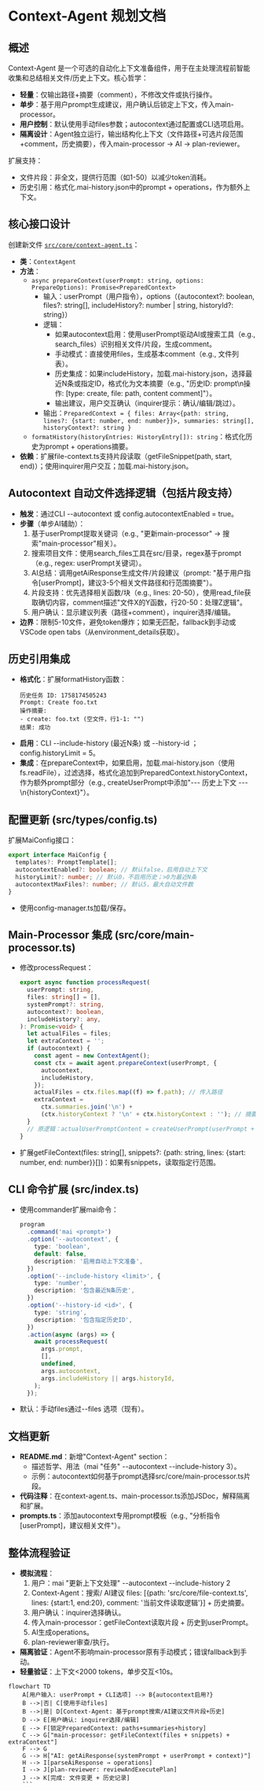 # Context-Agent 规划文档

## 概述

Context-Agent 是一个可选的自动化上下文准备组件，用于在主处理流程前智能收集和总结相关文件/历史上下文。核心哲学：

- **轻量**：仅输出路径+摘要（comment），不修改文件或执行操作。
- **单步**：基于用户prompt生成建议，用户确认后锁定上下文，传入main-processor。
- **用户控制**：默认使用手动files参数；autocontext通过配置或CLI选项启用。
- **隔离设计**：Agent独立运行，输出结构化上下文（文件路径+可选片段范围+comment，历史摘要），传入main-processor → AI → plan-reviewer。

扩展支持：

- 文件片段：非全文，提供行范围（如1-50）以减少token消耗。
- 历史引用：格式化.mai-history.json中的prompt + operations，作为额外上下文。

## 核心接口设计

创建新文件 [`src/core/context-agent.ts`](src/core/context-agent.ts)：

- **类**：`ContextAgent`
- **方法**：
  - `async prepareContext(userPrompt: string, options: PrepareOptions): Promise<PreparedContext>`
    - 输入：userPrompt（用户指令），options（{autocontext?: boolean, files?: string[], includeHistory?: number | string, historyId?: string}）
    - 逻辑：
      - 如果autocontext启用：使用userPrompt驱动AI或搜索工具（e.g., search_files）识别相关文件/片段，生成comment。
      - 手动模式：直接使用files，生成基本comment（e.g., 文件列表）。
      - 历史集成：如果includeHistory，加载.mai-history.json，选择最近N条或指定ID，格式化为文本摘要（e.g., "历史ID: prompt\n操作: [type: create, file: path, content comment]"）。
      - 输出建议，用户交互确认（inquirer提示：确认/编辑/跳过）。
    - 输出：`PreparedContext = { files: Array<{path: string, lines?: {start: number, end: number}}>, summaries: string[], historyContext?: string }`
  - `formatHistory(historyEntries: HistoryEntry[]): string`：格式化历史为prompt + operations摘要。
- **依赖**：扩展file-context.ts支持片段读取（getFileSnippet(path, start, end)）；使用inquirer用户交互；加载.mai-history.json。

## Autocontext 自动文件选择逻辑（包括片段支持）

- **触发**：通过CLI --autocontext 或 config.autocontextEnabled = true。
- **步骤**（单步AI辅助）：
  1. 基于userPrompt提取关键词（e.g., "更新main-processor" → 搜索"main-processor"相关）。
  2. 搜索项目文件：使用search_files工具在src/目录，regex基于prompt（e.g., regex: userPrompt关键词）。
  3. AI总结：调用getAiResponse生成文件/片段建议（prompt: "基于用户指令[userPrompt]，建议3-5个相关文件路径和行范围摘要"）。
  4. 片段支持：优先选择相关函数/块（e.g., lines: 20-50），使用read_file获取确切内容，comment描述"文件X的Y函数，行20-50：处理Z逻辑"。
  5. 用户确认：显示建议列表（路径+comment），inquirer选择/编辑。
- **边界**：限制5-10文件，避免token爆炸；如果无匹配，fallback到手动或VSCode open tabs（从environment_details获取）。

## 历史引用集成

- **格式化**：扩展formatHistory函数：
  ```
  历史任务 ID: 1758174505243
  Prompt: Create foo.txt
  操作摘要:
  - create: foo.txt (空文件，行1-1: "")
  结果: 成功
  ```
- **启用**：CLI --include-history <N> (最近N条) 或 --history-id <ID>；config.historyLimit = 5。
- **集成**：在prepareContext中，如果启用，加载.mai-history.json（使用fs.readFile），过滤选择，格式化追加到PreparedContext.historyContext，作为额外prompt部分（e.g., createUserPrompt中添加"--- 历史上下文 ---\n{historyContext}"）。

## 配置更新 (src/types/config.ts)

扩展MaiConfig接口：

```typescript
export interface MaiConfig {
  templates?: PromptTemplate[];
  autocontextEnabled?: boolean; // 默认false，启用自动上下文
  historyLimit?: number; // 默认0，不启用历史；>0为最近N条
  autocontextMaxFiles?: number; // 默认5，最大自动文件数
}
```

- 使用config-manager.ts加载/保存。

## Main-Processor 集成 (src/core/main-processor.ts)

- 修改processRequest：
  ```typescript
  export async function processRequest(
    userPrompt: string,
    files: string[] = [],
    systemPrompt?: string,
    autocontext?: boolean,
    includeHistory?: any,
  ): Promise<void> {
    let actualFiles = files;
    let extraContext = '';
    if (autocontext) {
      const agent = new ContextAgent();
      const ctx = await agent.prepareContext(userPrompt, {
        autocontext,
        includeHistory,
      });
      actualFiles = ctx.files.map((f) => f.path); // 传入路径
      extraContext =
        ctx.summaries.join('\n') +
        (ctx.historyContext ? '\n' + ctx.historyContext : ''); // 摘要到prompt
    }
    // 原逻辑：actualUserPromptContent = createUserPrompt(userPrompt + extraContext, await getFileContext(actualFiles, ctx.files));  // 扩展getFileContext支持片段
  }
  ```
- 扩展getFileContext(files: string[], snippets?: {path: string, lines: {start: number, end: number}}[])：如果有snippets，读取指定行范围。

## CLI 命令扩展 (src/index.ts)

- 使用commander扩展mai命令：
  ```typescript
  program
    .command('mai <prompt>')
    .option('--autocontext', {
      type: 'boolean',
      default: false,
      description: '启用自动上下文准备',
    })
    .option('--include-history <limit>', {
      type: 'number',
      description: '包含最近N条历史',
    })
    .option('--history-id <id>', {
      type: 'string',
      description: '包含指定历史ID',
    })
    .action(async (args) => {
      await processRequest(
        args.prompt,
        [],
        undefined,
        args.autocontext,
        args.includeHistory || args.historyId,
      );
    });
  ```
- 默认：手动files通过--files <glob>选项（现有）。

## 文档更新

- **README.md**：新增"Context-Agent" section：
  - 描述哲学、用法（mai "任务" --autocontext --include-history 3）。
  - 示例：autocontext如何基于prompt选择src/core/main-processor.ts片段。
- **代码注释**：在context-agent.ts、main-processor.ts添加JSDoc，解释隔离和扩展。
- **prompts.ts**：添加autocontext专用prompt模板（e.g., "分析指令[userPrompt]，建议相关文件"）。

## 整体流程验证

- **模拟流程**：
  1. 用户：mai "更新上下文处理" --autocontext --include-history 2
  2. Context-Agent：搜索/ AI建议 files: [{path: 'src/core/file-context.ts', lines: {start:1, end:20}, comment: '当前文件读取逻辑'}] + 历史摘要。
  3. 用户确认：inquirer选择确认。
  4. 传入main-processor：getFileContext读取片段 + 历史到userPrompt。
  5. AI生成operations。
  6. plan-reviewer审查/执行。
- **隔离验证**：Agent不影响main-processor原有手动模式；错误fallback到手动。
- **轻量验证**：上下文<2000 tokens，单步交互<10s。

````mermaid
flowchart TD
    A[用户输入: userPrompt + CLI选项] --> B{autocontext启用?}
    B -->|否| C[使用手动files]
    B -->|是| D[Context-Agent: 基于prompt搜索/AI建议文件片段+历史]
    D --> E[用户确认: inquirer选择/编辑]
    E --> F[锁定PreparedContext: paths+summaries+history]
    C --> G["main-processor: getFileContext(files + snippets) + extraContext"]
    F --> G
    G --> H["AI: getAiResponse(systemPrompt + userPrompt + context)"]
    H --> I[parseAiResponse → operations]
    I --> J[plan-reviewer: reviewAndExecutePlan]
    J --> K[完成: 文件变更 + 历史记录]
    ```
````
